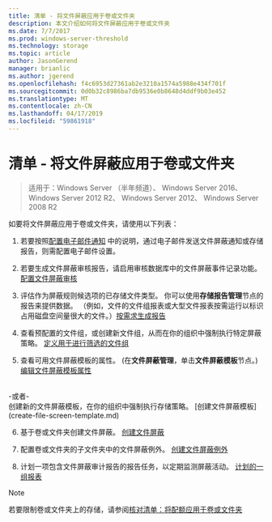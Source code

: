 ```yaml
---
title: 清单 - 将文件屏蔽应用于卷或文件夹
description: 本文介绍如何将文件屏蔽应用于卷或文件夹
ms.date: 7/7/2017
ms.prod: windows-server-threshold
ms.technology: storage
ms.topic: article
author: JasonGerend
manager: brianlic
ms.author: jgerend
ms.openlocfilehash: f4c6953d27361ab2e3210a1574a5988e434f701f
ms.sourcegitcommit: 0d0b32c8986ba7db9536e0b8648d4ddf9b03e452
ms.translationtype: MT
ms.contentlocale: zh-CN
ms.lasthandoff: 04/17/2019
ms.locfileid: "59861918"
---
```

# <a name="checklist---apply-a-file-screen-to-a-volume-or-folder"></a>清单 - 将文件屏蔽应用于卷或文件夹

> 适用于：Windows Server （半年频道）、 Windows Server 2016、 Windows Server 2012 R2、 Windows Server 2012、 Windows Server 2008 R2

如要将文件屏蔽应用于卷或文件夹，请使用以下列表：
1. 若要按照[配置电子邮件通知](configure-email-notifications.md) 中的说明，通过电子邮件发送文件屏蔽通知或存储报告，则需配置电子邮件设置。

2. 若要生成文件屏蔽审核报告，请启用审核数据库中的文件屏蔽事件记录功能。
[配置文件屏蔽审核](configure-file-screen-audit.md)

3. 评估作为屏蔽规则候选项的已存储文件类型。 你可以使用**存储报告管理**节点的报告来提供数据。 （例如，文件的文件组报表或大型文件报表按需运行以标识占用磁盘空间量很大的文件。）[按需求生成报告](generate-reports-on-demand.md) 

4. 查看预配置的文件组，或创建新文件组，从而在你的组织中强制执行特定屏蔽策略。 [定义用于进行筛选的文件组](define-file-groups-for-screening.md)  

5. 查看可用文件屏蔽模板的属性。 (在**文件屏蔽管理**，单击**文件屏蔽模板**节点。)[编辑文件屏蔽模板属性](edit-file-screen-template-properties.md) 
<br />
 -或者-
 <br /> 创建新的文件屏蔽模板，在你的组织中强制执行存储策略。  [创建文件屏蔽模板](create-file-screen-template.md) 

6. 基于卷或文件夹创建文件屏蔽。 
 [创建文件屏蔽](create-file-screen.md)
 
7. 配置卷或文件夹的子文件夹中的文件屏蔽例外。 [创建文件屏蔽例外](create-file-screen-exception.md) 

8. 计划一项包含文件屏蔽审计报告的报告任务，以定期监测屏蔽活动。
  [计划的一组报表](schedule-set-of-reports.md)


> [!NOTE]
> 若要限制卷或文件夹上的存储，请参阅[核对清单：将配额应用于卷或文件夹](checklist-apply-file-screen-to-volume-or-folder.md)